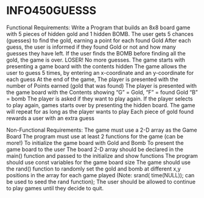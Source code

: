 # INFO450GUESSS

Functional Requirements:
Write a Program that builds an 8x8 board game with 5 pieces of hidden gold and 1 hidden BOMB.
The user gets 5 chances (guesses) to find the gold,  earning a point for each found Gold
After each guess, the user is informed if they found Gold or not and how many guesses they have left.
If the user finds the BOMB before finding all the gold, the game is over. LOSER! No more guesses.
The game starts with presenting a game board with the contents hidden
The game allows the user to guess 5 times, by entering an x-coordinate and an y-coordinate for each guess
At the end of the game, 
The player is presented with the number of Points earned  (gold that was found)
The player is presented with the game board with the Contents showing  “G” = Gold,  “F” =  found Gold  “B” = bomb
The player is asked if they want to play again.
If the player selects to play again, games starts over by presenting the hidden board.
The game will repeat for as long as the player wants to play
Each piece of gold found rewards a user with an extra guess

Non-Functional Requirements:
The game must use a 2-D array as the Game Board
The program must use at least 2 functions for the game (can be more!)
To initialize the game board with Gold and Bomb
To present the game board to the user
The board 2-D array should be declared in the main() function and passed to the initialize and show functions
The program should use const variables for the game board size
The game should use the rand() function to randomly set the gold and bomb at different x,y positions in the array for each game played  (Note:  srand( time(NULL));  can be used to seed the rand function);
The user should be allowed to continue to play games until they decide to quit.
